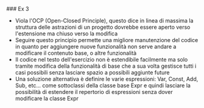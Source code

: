 ### Ex 3
- Viola l'OCP (Open-Closed Principle), questo dice in linea di massima la struttura delle astrazioni di un progetto dovrebbe essere aperto verso l'estensione ma chiuso verso la modifica
- Seguire questo principio permette una migliore manutenzione del codice in quanto per aggiungere nuove funzionalità non serve andare a modificare il contenuto base, o altre funzionalità
- Il codice nel testo dell'esercizio non è estendibile facilmente ma solo tramite modifica della funzionalità di base che a sua volta gestisce tutti i casi possibili senza lasciare spazio a possibili aggiunte future
- Una soluzione alternativa è definire le varie espressioni: Var, Const, Add, Sub, etc... come sottoclassi della classe base Expr e quindi lasciare la possibilità di estendere il repertorio di espressioni senza dover modificare la classe Expr

